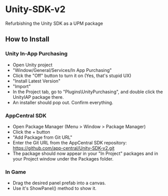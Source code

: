 # Unity-SDK-v2
Refurbishing the Unity SDK as a UPM package

## How to Install

### Unity In-App Purchasing
- Open Unity project
- "Window/General/Services/In App Purchasing"
- Click the "Off" button to turn it on (Yes, that's stupid UX)
- "Install Latest Version"
- "Import"
- In the Project tab, go to "Plugins\UnityPurchasing", and double click the UnityIAP package there.
- An installer should pop out. Confirm everything.

### AppCentral SDK
- Open Package Manager (Menu > Window > Package Manager)
- Click the + button
- "Add Package from Git URL"
- Enter the Git URL from the AppCentral SDK repository: https://github.com/app-central/Unity-SDK-v2.git
- The package should now appear in your "In Project" packages and in your Project window under the Packages folder.

### In Game
- Drag the desired panel prefab into a canvas.
- Use it's ShowPanel() method to show it.
